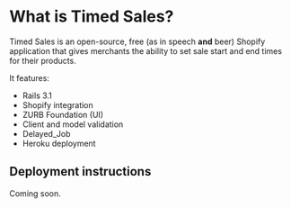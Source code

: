 What is Timed Sales?
=============

Timed Sales is an open-source, free (as in speech **and** beer) Shopify application that gives merchants the ability to set sale start and end times for their products. 

It features:

* Rails 3.1
* Shopify integration
* ZURB Foundation (UI)
* Client and model validation
* Delayed_Job
* Heroku deployment

Deployment instructions
-------------

Coming soon.